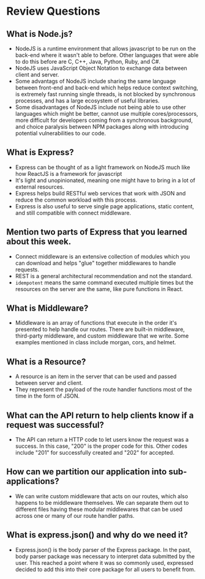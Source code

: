 # Review Questions

## What is Node.js?

- NodeJS is a runtime environment that allows javascript to be run on the back-end where it wasn't able to before. Other languages that were able to do this before are C, C++, Java, Python, Ruby, and C#.
- NodeJS uses JavaScript Object Notation to exchange data between client and server.
- Some advantags of NodeJS include sharing the same language between front-end and back-end which helps reduce context switching, is extremely fast running single threads, is not blocked by synchronous processes, and has a large ecosystem of useful libraries.
- Some disadvantages of NodeJS include not being able to use other languages which might be better, cannot use multiple cores/processors, more difficult for developers coming from a synchronous background, and choice paralysis between NPM packages along with introducing potential vulnerabilities to our code.

## What is Express?

- Express can be thought of as a light framework on NodeJS much like how ReactJS is a framework for javascript
- It's light and unopinionated, meaning one might have to bring in a lot of external resources.
- Express helps build RESTful web services that work with JSON and reduce the common workload with this process.
- Express is also useful to serve single page applications, static content, and still compatible with connect middleware.

## Mention two parts of Express that you learned about this week.

- Connect middleware is an extensive collection of modules which you can download and helps "glue" together middlewares to handle requests.
- REST is a general architectural recommendation and not the standard.
- `idempotent` means the same command executed multiple times but the resources on the server are the same, like pure functions in React.

## What is Middleware?

- Middleware is an array of functions that execute in the order it's presented to help handle our routes. There are built-in middleware, third-party middleware, and custom middleware that we write. Some examples mentioned in class include morgan, cors, and helmet.

## What is a Resource?

- A resource is an item in the server that can be used and passed between server and client.
- They represent the payload of the route handler functions most of the time in the form of JSON.

## What can the API return to help clients know if a request was successful?

- The API can return a HTTP code to let users know the request was a success. In this case, "200" is the proper code for this. Other codes include "201" for successfully created and "202" for accepted.

## How can we partition our application into sub-applications?

- We can write custom middleware that acts on our routes, which also happens to be middleware themselves. We can separate them out to different files having these modular middlewares that can be used across one or many of our route handler paths.

## What is express.json() and why do we need it?

- Express.json() is the body parser of the Express package. In the past, body parser package was necessary to interpret data submitted by the user. This reached a point where it was so commonly used, expressed decided to add this into their core package for all users to benefit from.